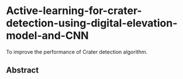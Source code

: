 # Active-learning-for-crater-detection-using-digital-elevation-model-and-CNN
To improve the performance of Crater detection algorithm.
## Abstract
